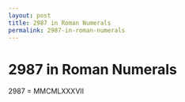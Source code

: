 ```yaml
---
layout: post
title: 2987 in Roman Numerals
permalink: 2987-in-roman-numerals
---
```


# 2987 in Roman Numerals

2987 = MMCMLXXXVII
